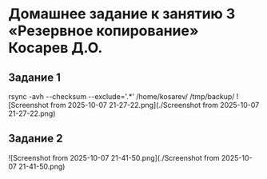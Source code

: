 # Домашнее задание к занятию 3 «Резервное копирование» Косарев Д.О.

## Задание 1
rsync -avh --checksum --exclude='.*' /home/kosarev/ /tmp/backup/
![Screenshot from 2025-10-07 21-27-22.png](./Screenshot from 2025-10-07 21-27-22.png)

## Задание 2
![Screenshot from 2025-10-07 21-41-50.png](./Screenshot from 2025-10-07 21-41-50.png)
